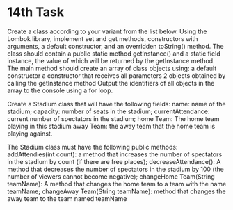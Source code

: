 # 14th Task
Create a class according to your variant from the list below.
Using the Lombok library, implement set and get methods, constructors with arguments, a default constructor, and an overridden toString() method.
The class should contain a public static method getInstance() and a static field instance, the value of which will be returned by the getInstance method.
The main method should create an array of class objects using:
 a default constructor
 a constructor that receives all parameters
 2 objects obtained by calling the getInstance method
Output the identifiers of all objects in the array to the console using a for loop.

Create a Stadium class that will have the following fields:
name: name of the stadium;
capacity: number of seats in the stadium;
currentAttendance: current number of spectators in the stadium;
home Team: The home team playing in this stadium
away Team: the away team that the home team is playing against.

The Stadium class must have the following public methods: addAttendies(int count): a method that increases the number of spectators in the stadium by count (if there are free places);
decreaseAttendance(): A method that decreases the number of spectators in the stadium by 100 (the number of viewers cannot become negative); 
changeHome Team(String teamName): A method that changes the home team to a team with the name teamName;
changeAway Team(String teamName): method that changes the away team to the team named teamName
